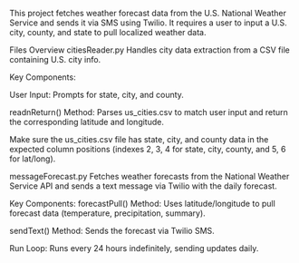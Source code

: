 This project fetches weather forecast data from the U.S. National Weather Service and sends it via SMS using Twilio. It requires a user to input a U.S. city, county, and state to pull localized weather data.

Files Overview
citiesReader.py
Handles city data extraction from a CSV file containing U.S. city info.

Key Components:

User Input: Prompts for state, city, and county.

readnReturn() Method: Parses us_cities.csv to match user input and return the corresponding latitude and longitude.

Make sure the us_cities.csv file has state, city, and county data in the expected column positions (indexes 2, 3, 4 for state, city, county, and 5, 6 for lat/long).

messageForecast.py Fetches weather forecasts from the National Weather Service API and sends a text message via Twilio with the daily forecast.

Key Components:
forecastPull() Method: Uses latitude/longitude to pull forecast data (temperature, precipitation, summary).
  
  sendText() Method: Sends the forecast via Twilio SMS.
  
  Run Loop: Runs every 24 hours indefinitely, sending updates daily.
